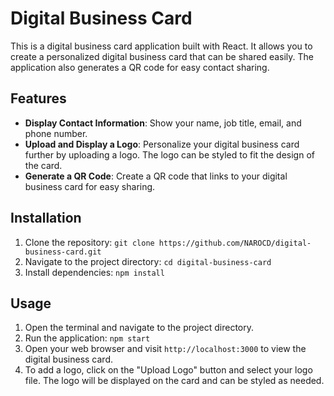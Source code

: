 # Digital Business Card

This is a digital business card application built with React. It allows you to create a personalized digital business card that can be shared easily. The application also generates a QR code for easy contact sharing.

## Features

- **Display Contact Information**: Show your name, job title, email, and phone number.
- **Upload and Display a Logo**: Personalize your digital business card further by uploading a logo. The logo can be styled to fit the design of the card.
- **Generate a QR Code**: Create a QR code that links to your digital business card for easy sharing.

## Installation

1. Clone the repository: `git clone https://github.com/NAROCD/digital-business-card.git`
2. Navigate to the project directory: `cd digital-business-card`
3. Install dependencies: `npm install`

## Usage

1. Open the terminal and navigate to the project directory.
2. Run the application: `npm start`
3. Open your web browser and visit `http://localhost:3000` to view the digital business card.
4. To add a logo, click on the "Upload Logo" button and select your logo file. The logo will be displayed on the card and can be styled as needed.

